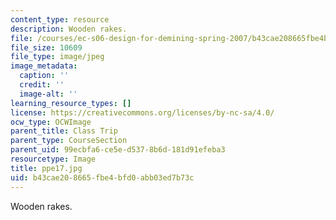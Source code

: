 ```yaml
---
content_type: resource
description: Wooden rakes.
file: /courses/ec-s06-design-for-demining-spring-2007/b43cae208665fbe4bfd0abb03ed7b73c_ppe17.jpg
file_size: 10609
file_type: image/jpeg
image_metadata:
  caption: ''
  credit: ''
  image-alt: ''
learning_resource_types: []
license: https://creativecommons.org/licenses/by-nc-sa/4.0/
ocw_type: OCWImage
parent_title: Class Trip
parent_type: CourseSection
parent_uid: 99ecbfa6-ce5e-d537-8b6d-181d91efeba3
resourcetype: Image
title: ppe17.jpg
uid: b43cae20-8665-fbe4-bfd0-abb03ed7b73c
---
```

Wooden rakes.